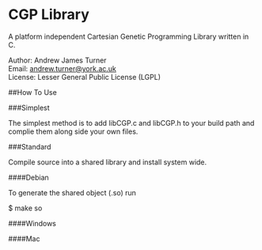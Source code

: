 CGP Library
======

A platform independent Cartesian Genetic Programming Library written in C.

Author: Andrew James Turner  
Email: andrew.turner@york.ac.uk  
License: Lesser General Public License (LGPL)  

##How To Use

###Simplest

The simplest method is to add libCGP.c and libCGP.h to your build path and complie them along side your own files.

###Standard

Compile source into a shared library and install system wide.

####Debian

To generate the shared object (.so) run

  $ make so

####Windows

####Mac
